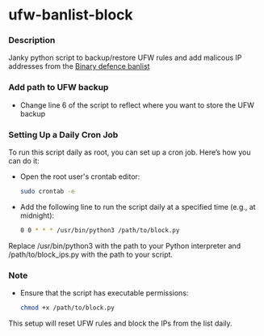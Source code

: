 # ufw-banlist-block

### Description
Janky python script to backup/restore UFW rules and add malicous IP addresses from the [Binary defence banlist](https://www.binarydefense.com/banlist.txt)

### Add path to UFW backup

- Change line 6 of the script to reflect where you want to store the UFW backup

### Setting Up a Daily Cron Job

To run this script daily as root, you can set up a cron job. Here’s how you can do it:

- Open the root user's crontab editor:

    ```sh
   sudo crontab -e
    ```

- Add the following line to run the script daily at a specified time (e.g., at midnight):

  ```sh
  0 0 * * * /usr/bin/python3 /path/to/block.py
  ```

Replace /usr/bin/python3 with the path to your Python interpreter and /path/to/block_ips.py with the path to your script.
### Note

- Ensure that the script has executable permissions:
    ```sh
    chmod +x /path/to/block.py
    ```

This setup will reset UFW rules and block the IPs from the list daily.

